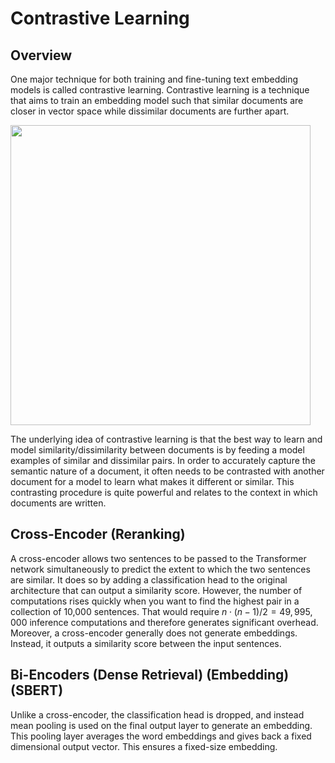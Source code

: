 # Contrastive Learning

## Overview

One major technique for both training and fine-tuning text embedding models is called contrastive learning.
Contrastive learning is a technique that aims to train an embedding model such that similar documents are closer in vector space while dissimilar documents are further apart.

<img src="overview.png" style="width:5in" />

The underlying idea of contrastive learning is that the best way to learn and model similarity/dissimilarity between documents is by feeding a model examples of similar and dissimilar pairs.
In order to accurately capture the semantic nature of a document, it often needs to be contrasted with another document for a model to learn what makes it different or similar.
This contrasting procedure is quite powerful and relates to the context in which documents are written.

## Cross-Encoder (Reranking)

A cross-encoder allows two sentences to be passed to the Transformer network simultaneously to predict the extent to which the two sentences are similar.
It does so by adding a classification head to the original architecture that can output a similarity score.
However, the number of computations rises quickly when you want to find the highest pair in a collection of 10,000 sentences.
That would require $n \cdot (n-1)/2 = 49,995,000$ inference computations and therefore generates significant overhead.
Moreover, a cross-encoder generally does not generate embeddings.
Instead, it outputs a similarity score between the input sentences.

## Bi-Encoders (Dense Retrieval) (Embedding) (SBERT)

Unlike a cross-encoder, the classification head is dropped, and instead mean pooling is used on the final output layer to generate an embedding.
This pooling layer averages the word embeddings and gives back a fixed dimensional output vector.
This ensures a fixed-size embedding.
